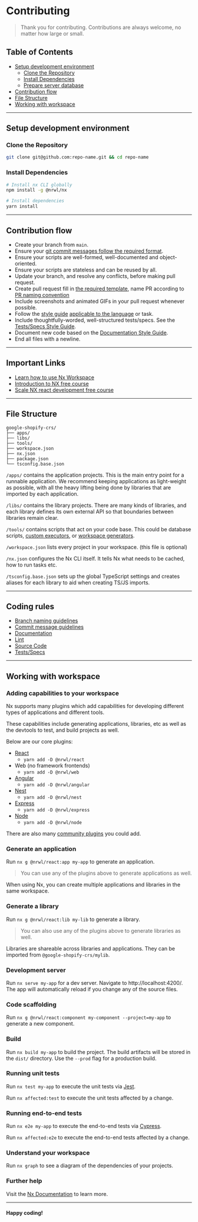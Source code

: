 # Contributing

> Thank you for contributing. Contributions are always welcome, no matter how large or small.

## Table of Contents

- [Setup development environment](#setup-development-environment)
  - [Clone the Repository](#clone-repo)
  - [Install Dependencies](#install-dependencies)
  - [Prepare server database](#prepare-server-database)
- [Contribution flow](#contribution-flow)
- [File Structure](#file-structure)
- [Working with workspace](#working-with-workspace)

---

## Setup development environment <a id="setup-development-environment"></a>

### Clone the Repository <a id="clone-repo"></a>

```sh
git clone git@github.com:repo-name.git && cd repo-name
```

### Install Dependencies <a id="install-dependencies"></a>

```sh
# Install nx CLI globally
npm install -g @nrwl/nx

# Install dependencies
yarn install
```

---

## Contribution flow <a id="contribution-flow"></a>

- Create your branch from `main`.
- Ensure your [git commit messages follow the required format](STYLE_GUIDES.md#git-commit-messages).
- Ensure your scripts are well-formed, well-documented and object-oriented.
- Ensure your scripts are stateless and can be reused by all.
- Update your branch, and resolve any conflicts, before making pull request.
- Create pull request fill in [the required template](pull_request_template.md), name PR according to [PR naming convention](STYLE_GUIDES.md#git-pr-naming)
- Include screenshots and animated GIFs in your pull request whenever possible.
- Follow the [style guide](STYLE_GUIDES.md) [applicable to the language](STYLE_GUIDES.md#languages) or task.
- Include thoughtfully-worded, well-structured tests/specs. See the [Tests/Specs Style Guide](STYLE_GUIDES.md#tests).
- Document new code based on the [Documentation Style Guide](STYLE_GUIDES.md#documentation).
- End all files with a newline.

---

## Important Links <a id="important-links"></a>

- [Learn how to use Nx Workspace](https://nrwl.io/nx/guide-nx-workspace#creating-an-app)
- [Introduction to NX free course](https://nxplaybook.com/p/nx-workspaces)
- [Scale NX react development free course](https://egghead.io/courses/scale-react-development-with-nx-4038)

---

## File Structure <a id="file-structure"></a>

```treeview
google-shopify-crs/
├── apps/
├── libs/
├── tools/
├── workspace.json
├── nx.json
├── package.json
└── tsconfig.base.json
```

`/apps/` contains the application projects. This is the main entry point for a runnable application. We recommend keeping applications as light-weight as possible, with all the heavy lifting being done by libraries that are imported by each application.

`/libs/` contains the library projects. There are many kinds of libraries, and each library defines its own external API so that boundaries between libraries remain clear.

`/tools/` contains scripts that act on your code base. This could be database scripts, [custom executors](/executors/creating-custom-builders), or [workspace generators](/generators/workspace-generators).

`/workspace.json` lists every project in your workspace. (this file is optional)

`/nx.json` configures the Nx CLI itself. It tells Nx what needs to be cached, how to run tasks etc.

`/tsconfig.base.json` sets up the global TypeScript settings and creates aliases for each library to aid when creating TS/JS imports.

---

## Coding rules <a id="coding-rules"></a>

- [Branch naming guidelines](STYLE_GUIDES.md#git-branch-naming)
- [Commit message guidelines](STYLE_GUIDES.md#git-commit-messages)
- [Documentation](STYLE_GUIDES.md#documentation)
- [Lint](STYLE_GUIDES.md#lint)
- [Source Code](STYLE_GUIDES.md#source-code)
- [Tests/Specs](STYLE_GUIDES.md#tests)

---

## Working with workspace <a id="working-with-workspace"></a>

### Adding capabilities to your workspace

Nx supports many plugins which add capabilities for developing different types of applications and different tools.

These capabilities include generating applications, libraries, etc as well as the devtools to test, and build projects as well.

Below are our core plugins:

- [React](https://reactjs.org)
  - `yarn add -D @nrwl/react`
- Web (no framework frontends)
  - `yarn add -D @nrwl/web`
- [Angular](https://angular.io)
  - `yarn add -D @nrwl/angular`
- [Nest](https://nestjs.com)
  - `yarn add -D @nrwl/nest`
- [Express](https://expressjs.com)
  - `yarn add -D @nrwl/express`
- [Node](https://nodejs.org)
  - `yarn add -D @nrwl/node`

There are also many [community plugins](https://nx.dev/community) you could add.

### Generate an application

Run `nx g @nrwl/react:app my-app` to generate an application.

> You can use any of the plugins above to generate applications as well.

When using Nx, you can create multiple applications and libraries in the same workspace.

### Generate a library

Run `nx g @nrwl/react:lib my-lib` to generate a library.

> You can also use any of the plugins above to generate libraries as well.

Libraries are shareable across libraries and applications. They can be imported from `@google-shopify-crs/mylib`.

### Development server

Run `nx serve my-app` for a dev server. Navigate to http://localhost:4200/. The app will automatically reload if you change any of the source files.

### Code scaffolding

Run `nx g @nrwl/react:component my-component --project=my-app` to generate a new component.

### Build

Run `nx build my-app` to build the project. The build artifacts will be stored in the `dist/` directory. Use the `--prod` flag for a production build.

### Running unit tests

Run `nx test my-app` to execute the unit tests via [Jest](https://jestjs.io).

Run `nx affected:test` to execute the unit tests affected by a change.

### Running end-to-end tests

Run `nx e2e my-app` to execute the end-to-end tests via [Cypress](https://www.cypress.io).

Run `nx affected:e2e` to execute the end-to-end tests affected by a change.

### Understand your workspace

Run `nx graph` to see a diagram of the dependencies of your projects.

### Further help

Visit the [Nx Documentation](https://nx.dev) to learn more.

---

#### Happy coding!
